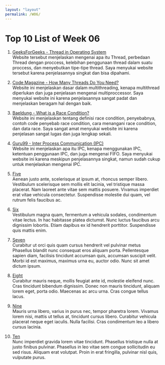 ```yaml
---
layout: "layout"
permalink: /W06/
---
```


# Top 10 List of Week 06

1. [GeeksForGeeks - Thread in Operating System](https://www.geeksforgeeks.org/thread-in-operating-system/)<br>
Website tersebut menjelaskan mengenai apa itu Thread, perbedaan Thread dengan proccess, kelebihan penggunaan 
thread dalam suatu proccess, dan menyebutkan tipe-tipe thread. Saya menyukai website tersebut karena 
penjelasannya singkat dan bisa dipahami.

2. [Code Magazine - How Many Threads Do You Need?](https://www.codemag.com/Article/060033/How-Many-Threads-Do-You-Need)<br>
Website ini menjelaskan dasar dalam multithreading, kenapa multithread diperlukan dan juga penjelasan mengenai multiproccessor.
Saya menyukai website ini karena penjelasannya sangat padat dan menjelaskan beragam hal dengan baik.

3. [Baeldung - What is a Race Condition?](https://www.baeldung.com/cs/race-conditions)<br>
Website ini menjelaskan tentang definisi race condition, penyebabnya, contoh code penyebab race condition, cara menangani race
condition, dan data race. Saya sangat amat menyukai website ini karena penjelasan sangat lugas dan juga lengkap sekali.

4. [Guru99 - Inter Process Communication (IPC)](https://www.guru99.com/inter-process-communication-ipc.html)<br>
Website ini menjelaskan apa itu IPC, kenapa menggunakan IPC, ketentuan penggunaan IPC, dan juga mengenai FIFO. Saya menyukai
website ini karena meskipun penjelasannya singkat, namun sudah cukup untuk menjelaskan mengenai IPC.

5. [Five](https://en.wikipedia.org/wiki/5)<br>
Aenean justo ante, scelerisque at ipsum at, rhoncus semper libero.
Vestibulum scelerisque sem mollis elit lacinia, vel tristique massa placerat.
Nam laoreet ante vitae sem mattis posuere.
Vivamus imperdiet erat vitae vehicula consectetur.
Suspendisse molestie dui quam, vel rutrum felis faucibus ac.

6. [Six](https://en.wikipedia.org/wiki/6)<br>
Vestibulum magna quam, fermentum a vehicula sodales, condimentum vitae lectus.
In hac habitasse platea dictumst.
Nunc luctus faucibus arcu dignissim lobortis.
Etiam dapibus ex id hendrerit porttitor.
Suspendisse quis mattis enim.

7. [Seven](https://en.wikipedia.org/wiki/7)<br>
Curabitur ut orci quis quam cursus hendrerit vel pulvinar metus
Phasellus blandit nunc consequat eros aliquam porta.
Pellentesque sapien diam, facilisis tincidunt accumsan quis, accumsan suscipit velit. 
Morbi id est maximus, maximus urna eu, auctor odio. 
Nunc sit amet dictum ipsum.

8. [Eight](https://en.wikipedia.org/wiki/8)<br>
Curabitur mauris neque, mollis feugiat ante id, molestie eleifend nunc.
Cras tincidunt bibendum dignissim.
Donec non mauris tincidunt, aliquam lorem eget, porta odio.
Maecenas ac arcu urna.
Cras congue tellus lacus.

9. [Nine](https://en.wikipedia.org/wiki/9)<br>
Mauris urna libero, varius in purus nec, tempor pharetra lorem.
Vivamus lorem nisi, mattis ut tellus at, tincidunt cursus libero.
Curabitur vehicula placerat neque eget iaculis.
Nulla facilisi.
Cras condimentum leo a libero cursus lacinia.

10. [Ten](https://en.wikipedia.org/wiki/10)<br>
Nunc imperdiet gravida lorem vitae tincidunt. 
Phasellus tristique nulla at justo finibus pulvinar.
Phasellus in leo vitae sem congue sollicitudin eu sed risus.
Aliquam erat volutpat.
Proin in erat fringilla, pulvinar nisl quis, vulputate purus.

